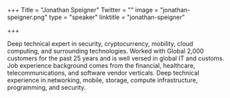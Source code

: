 +++
Title = "Jonathan Speigner"
Twitter = ""
image = "jonathan-speigner.png"
type = "speaker"
linktitle = "jonathan-speigner"

+++

Deep technical expert in security, cryptocurrency, mobility, cloud computing, and surrounding technologies. Worked with Global 2,000 customers for the past 25 years and is well versed in global IT and customs. Job experience background comes from the financial, healthcare, telecommunications, and software vendor verticals. Deep technical experience in networking, mobile, storage, compute infrastructure, programming, and security.